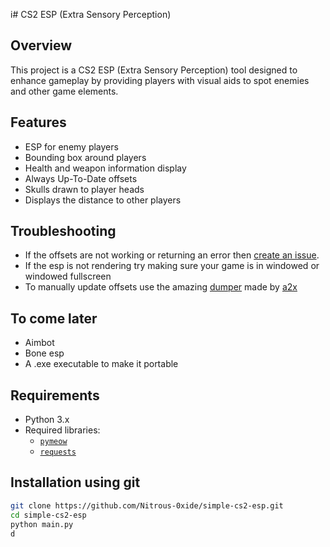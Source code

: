 i# CS2 ESP (Extra Sensory Perception)

## Overview
This project is a CS2 ESP (Extra Sensory Perception) tool designed to enhance gameplay by providing players with visual aids to spot enemies and other game elements. 

## Features
- ESP for enemy players
- Bounding box around players
- Health and weapon information display
- Always Up-To-Date offsets
- Skulls drawn to player heads
- Displays the distance to other players

## Troubleshooting
- If the offsets are not working or returning an error then [create an issue](https://github.com/Nitrous-0xide/cs2-esp/issues).
- If the esp is not rendering try making sure your game is in windowed or windowed fullscreen
- To manually update offsets use the amazing [dumper](https://github.com/a2x/cs2-dumper/releases/tag/0.1.2) made by [a2x](https://github.com/a2x/)

## To come later
- Aimbot
- Bone esp
- A .exe executable to make it portable

## Requirements
- Python 3.x
- Required libraries:
  - [`pymeow`](https://github.com/qb-0/pyMeow)
  - [`requests`](https://pypi.org/project/requests/)
 

## Installation using git


```bash
git clone https://github.com/Nitrous-0xide/simple-cs2-esp.git
cd simple-cs2-esp
python main.py
d
